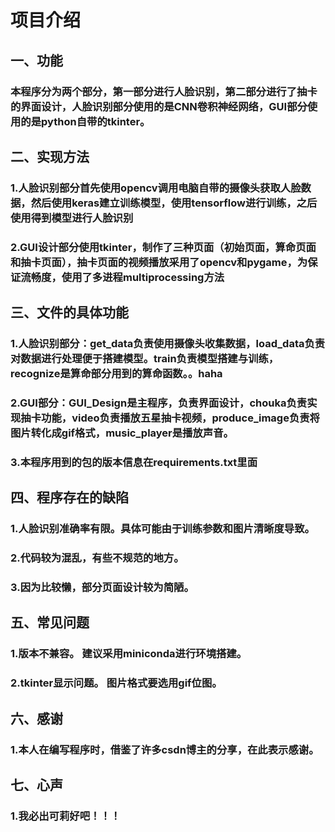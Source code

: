 # 项目介绍
## 一、功能
### 本程序分为两个部分，第一部分进行人脸识别，第二部分进行了抽卡的界面设计，人脸识别部分使用的是CNN卷积神经网络，GUI部分使用的是python自带的tkinter。
## 二、实现方法
### 1.人脸识别部分首先使用opencv调用电脑自带的摄像头获取人脸数据，然后使用keras建立训练模型，使用tensorflow进行训练，之后使用得到模型进行人脸识别
### 2.GUI设计部分使用tkinter，制作了三种页面（初始页面，算命页面和抽卡页面），抽卡页面的视频播放采用了opencv和pygame，为保证流畅度，使用了多进程multiprocessing方法
## 三、文件的具体功能
### 1.人脸识别部分：get_data负责使用摄像头收集数据，load_data负责对数据进行处理便于搭建模型。train负责模型搭建与训练，recognize是算命部分用到的算命函数。。haha
### 2.GUI部分：GUI_Design是主程序，负责界面设计，chouka负责实现抽卡功能，video负责播放五星抽卡视频，produce_image负责将图片转化成gif格式，music_player是播放声音。
### 3.本程序用到的包的版本信息在requirements.txt里面
## 四、程序存在的缺陷
### 1.人脸识别准确率有限。具体可能由于训练参数和图片清晰度导致。
### 2.代码较为混乱，有些不规范的地方。
### 3.因为比较懒，部分页面设计较为简陋。
## 五、常见问题
### 1.版本不兼容。 建议采用miniconda进行环境搭建。
### 2.tkinter显示问题。 图片格式要选用gif位图。
## 六、感谢
### 1.本人在编写程序时，借鉴了许多csdn博主的分享，在此表示感谢。
## 七、心声
### 1.我必出可莉好吧！！！
